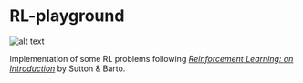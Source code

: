 # RL-playground

![alt text](https://github.com/hongh-zhang/RL-playground/blob/main/deep/pretend_my_rl_project_has_done_something.gif "a fake cover")

Implementation of some RL problems following [*Reinforcement Learning: an Introduction*](http://www.incompleteideas.net/book/the-book-2nd.html) by Sutton & Barto.
